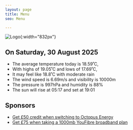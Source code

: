 ```yaml
---
layout: page
title: Menu
seo: Menu

---
```


![Logo](/images/logo.jpg){:width="832px"}

<!-- weather_marker starts -->
## On Saturday, 30 August 2025

- The average temperature today is 18.59˚C,
- With highs of 19.05˚C and lows of 17.69˚C,
- It may feel like 18.8˚C with moderate rain
- The wind speed is 6.69m/s and visibility is 10000m
- The pressure is 997hPa and humidity is 88%
- The sun will rise at 05:17 and set at 19:01

<!-- weather_marker ends -->

## Sponsors

- [Get £50 credit when switching to Octopus Energy](https://bit.ly/3oD1nnS)
- [Get £75 when taking a 1000mb YouFibre broadband plan](https://aklam.io/91zWhU?)
